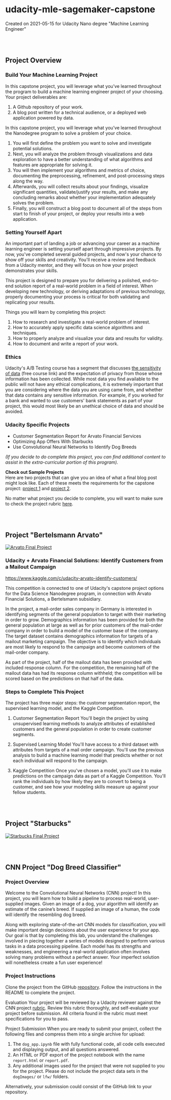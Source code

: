 # udacity-mle-sagemaker-capstone
Created on 2021-05-15 for Udacity Nano degree "Machine Learning Engineer"

<br><br>

## Project Overview

### Build Your Machine Learning Project

In this capstone project, you will leverage what you’ve learned throughout the program to build a machine learning engineer project of your choosing. Your project deliverables are:

1. A Github repository of your work.
2. A blog post written for a technical audience, or a deployed web application powered by data.

In this capstone project, you will leverage what you’ve learned throughout the Nanodegree program to solve a problem of your choice.

1. You will first define the problem you want to solve and investigate potential solutions.
2. Next, you will analyze the problem through visualizations and data exploration to have a better understanding of what algorithms and features are appropriate for solving it.
3. You will then implement your algorithms and metrics of choice, documenting the preprocessing, refinement, and post-processing steps along the way.
4. Afterwards, you will collect results about your findings, visualize significant quantities, validate/justify your results, and make any concluding remarks about whether your implementation adequately solves the problem.
5. Finally, you will construct a blog post to document all of the steps from start to finish of your project, or deploy your results into a web application.

### Setting Yourself Apart

An important part of landing a job or advancing your career as a machine learning engineer is setting yourself apart through impressive projects. By now, you've completed several guided projects, and now's your chance to show off your skills and creativity. You'll receive a review and feedback from a Udacity mentor, and they will focus on how your project demonstrates your skills.

This project is designed to prepare you for delivering a polished, end-to-end solution report of a real-world problem in a field of interest. When developing new technology, or deriving adaptations of previous technology, properly documenting your process is critical for both validating and replicating your results.

Things you will learn by completing this project:

1. How to research and investigate a real-world problem of interest.
2. How to accurately apply specific data science algorithms and techniques.
3. How to properly analyze and visualize your data and results for validity.
4. How to document and write a report of your work.

### Ethics

Udacity's A/B Testing course has a segment that discusses [the sensitivity of data](https://classroom.udacity.com/courses/ud257/lessons/3998098714/concepts/39997087540923#) (free course link) and the expectation of privacy from those whose information has been collected. While most data you find available to the public will not have any ethical complications, it is extremely important that you are considering where the data you are using came from, and whether that data contains any sensitive information. For example, if you worked for a bank and wanted to use customers' bank statements as part of your project, this would most likely be an unethical choice of data and should be avoided.

### Udacity Specific Projects

* Customer Segmentation Report for Arvato Financial Services
* Optimizing App Offers With Starbucks
* Use Convolutional Neural Networks to Identify Dog Breeds

*(If you decide to do complete this project, you can find additional content to assist in the extra-curricular portion of this program).*  

**Check out Sample Projects**  
Here are two projects that can give you an idea of what a final blog post might look like. Each of these meets the requirements for the capstone project: [project 1](https://github.com/udacity/machine-learning/blob/master/projects/capstone/report-example-1.pdf) and [project 2](https://github.com/udacity/machine-learning/blob/master/projects/capstone/report-example-3.pdf).

No matter what project you decide to complete, you will want to make sure to check the project rubric [here](https://review.udacity.com/#!/rubrics/2345/view).

<br><br>

## Project "Bertelsmann Arvato"

[![Arvato Final Project](https://github.com/Nov05/pictures/blob/da2bcfd48ed2930e3686675454764ce38b7e8760/Udacity/2021-05-15%20machine%20learning%20engineer/2021-05-15%2015_40_50-Machine%20Learning%20Engineer%20Nanodegree%20-%20Udacity-min.jpg)](https://youtu.be/qBR6A0IQXEE)

### Udacity + Arvato Financial Solutions: Identify Customers from a Mailout Campaign

https://www.kaggle.com/c/udacity-arvato-identify-customers/

This competition is connected to one of Udacity's capstone project options for the Data Science Nanodegree program, in connection with Arvato Financial Solutions, a Bertelsmann subsidiary.

In the project, a mail-order sales company in Germany is interested in identifying segments of the general population to target with their marketing in order to grow. Demographics information has been provided for both the general population at large as well as for prior customers of the mail-order company in order to build a model of the customer base of the company. The target dataset contains demographics information for targets of a mailout marketing campaign. The objective is to identify which individuals are most likely to respond to the campaign and become customers of the mail-order company.

As part of the project, half of the mailout data has been provided with included response column. For the competition, the remaining half of the mailout data has had its response column withheld; the competition will be scored based on the predictions on that half of the data.

### Steps to Complete This Project

The project has three major steps: the customer segmentation report, the supervised learning model, and the Kaggle Competition.

1. Customer Segmentation Report
You'll begin the project by using unsupervised learning methods to analyze attributes of established customers and the general population in order to create customer segments.

2. Supervised Learning Model
You'll have access to a third dataset with attributes from targets of a mail order campaign. You'll use the previous analysis to build a machine learning model that predicts whether or not each individual will respond to the campaign.

3. Kaggle Competition
Once you've chosen a model, you'll use it to make predictions on the campaign data as part of a Kaggle Competition. You'll rank the individuals by how likely they are to convert to being a customer, and see how your modeling skills measure up against your fellow students.

<br><br>

## Project "Starbucks"

[![Starbucks Final Project](https://github.com/Nov05/pictures/blob/cbd7bf6339d60771c6a4341aa5692e9b15d34455/Udacity/2021-05-15%20machine%20learning%20engineer/2021-05-15%2015_53_09-Machine%20Learning%20Engineer%20Nanodegree%20-%20Udacity-min.jpg)](https://youtu.be/bq-H7M5BU3U)

<br><br>

## CNN Project "Dog Breed Classifier"

### Project Overview
Welcome to the Convolutional Neural Networks (CNN) project! In this project, you will learn how to build a pipeline to process real-world, user-supplied images. Given an image of a dog, your algorithm will identify an estimate of the canine’s breed. If supplied an image of a human, the code will identify the resembling dog breed.

Along with exploring state-of-the-art CNN models for classification, you will make important design decisions about the user experience for your app. Our goal is that by completing this lab, you understand the challenges involved in piecing together a series of models designed to perform various tasks in a data processing pipeline. Each model has its strengths and weaknesses, and engineering a real-world application often involves solving many problems without a perfect answer. Your imperfect solution will nonetheless create a fun user experience!

### Project Instructions
Clone the project from the GitHub [repository](https://github.com/udacity/deep-learning-v2-pytorch/tree/master/project-dog-classification). Follow the instructions in the README to complete the project.

Evaluation
Your project will be reviewed by a Udacity reviewer against the CNN project [rubric](https://review.udacity.com/#!/rubrics/2259/view). Review this rubric thoroughly, and self-evaluate your project before submission. All criteria found in the rubric must meet specifications for you to pass.

Project Submission
When you are ready to submit your project, collect the following files and compress them into a single archive for upload:

1. The `dog_app.ipynb` file with fully functional code, all code cells executed and displaying output, and all questions answered.
2. An HTML or PDF export of the project notebook with the name `report.html` or `report.pdf`.
3. Any additional images used for the project that were not supplied to you for the project. Please do not include the project data sets in the `dogImages/` or `lfw/` folders.

Alternatively, your submission could consist of the GitHub link to your repository.

